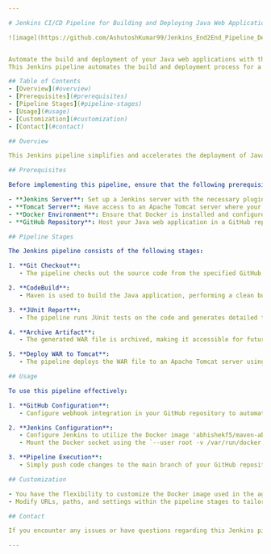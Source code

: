 ```yaml
---

# Jenkins CI/CD Pipeline for Building and Deploying Java Web Applications with GitHub, Jenkins, Maven, Tomcat, and Docker

![image](https://github.com/AshutoshKumar99/Jenkins_End2End_Pipeline_DeployWarToTomcat/assets/29033951/c9ea889e-880c-4639-9204-c042eae8d01c)


Automate the build and deployment of your Java web applications with this Jenkins pipeline. This robust CI/CD solution leverages Docker as an agent for streamlined, consistent, and efficient deployment to an Apache Tomcat server.
This Jenkins pipeline automates the build and deployment process for a Java web application to an Apache Tomcat server. It utilizes Docker containers for isolation and is triggered by GitHub pushes to the main branch.

## Table of Contents
- [Overview](#overview)
- [Prerequisites](#prerequisites)
- [Pipeline Stages](#pipeline-stages)
- [Usage](#usage)
- [Customization](#customization)
- [Contact](#contact)

## Overview

This Jenkins pipeline simplifies and accelerates the deployment of Java web applications to an Apache Tomcat server. The pipeline automates various stages, including building, testing, archiving, and deploying your applications with precision and reliability. It's designed to seamlessly integrate with your GitHub repository, triggering automated builds on every push to the main branch.

## Prerequisites

Before implementing this pipeline, ensure that the following prerequisites are met:

- **Jenkins Server**: Set up a Jenkins server with the necessary plugins, including GitHub Integration, Docker Pipeline (for Docker containerization), Generic Webhook Trigger Plugin, and SSH Agent Plugin.
- **Tomcat Server**: Have access to an Apache Tomcat server where your WAR files will be deployed.
- **Docker Environment**: Ensure that Docker is installed and configured on your Jenkins server. Mount the Docker socket for container access.
- **GitHub Repository**: Host your Java web application in a GitHub repository.

## Pipeline Stages

The Jenkins pipeline consists of the following stages:

1. **Git Checkout**:
   - The pipeline checks out the source code from the specified GitHub repository.

2. **CodeBuild**:
   - Maven is used to build the Java application, performing a clean build and packaging it into a WAR file.

3. **JUnit Report**:
   - The pipeline runs JUnit tests on the code and generates detailed test reports.

4. **Archive Artifact**:
   - The generated WAR file is archived, making it accessible for future reference and deployment.

5. **Deploy WAR to Tomcat**:
   - The pipeline deploys the WAR file to an Apache Tomcat server using SSH and SCP, ensuring a seamless deployment process.

## Usage

To use this pipeline effectively:

1. **GitHub Configuration**:
   - Configure webhook integration in your GitHub repository to automatically trigger the Jenkins pipeline on pushes to the main branch.

2. **Jenkins Configuration**:
   - Configure Jenkins to utilize the Docker image 'abhishekf5/maven-abhishek-docker-agent:v1' for pipeline execution.
   - Mount the Docker socket using the `--user root -v /var/run/docker.sock:/var/run/docker.sock` argument to grant Docker access.

3. **Pipeline Execution**:
   - Simply push code changes to the main branch of your GitHub repository. Jenkins will automatically execute the pipeline stages on each push event, ensuring a seamless and automated deployment process.

## Customization

- You have the flexibility to customize the Docker image used in the agent section to match the specific requirements of your projects.
- Modify URLs, paths, and settings within the pipeline stages to tailor the pipeline to your unique project needs.

## Contact

If you encounter any issues or have questions regarding this Jenkins pipeline, please do not hesitate to reach out to Ashutosh Kumar at ashutoshkumar101094@gmail.com We are committed to helping you optimize your CI/CD process for successful and efficient Java web application deployments.

---
```

